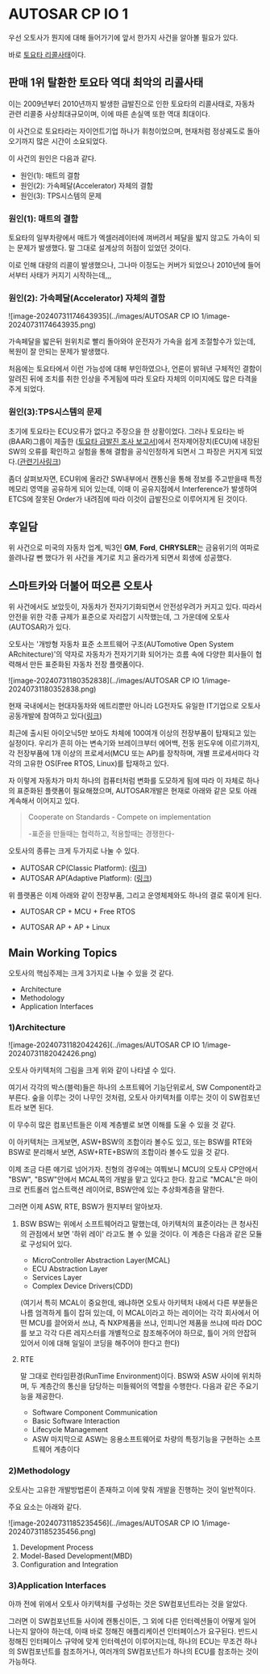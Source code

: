 # AUTOSAR CP IO 1



우선 오토사가 뭔지에 대해 들어가기에 앞서 한가지 사건을 알아볼 필요가 있다.

바로 [토요타 리콜사태](https://namu.wiki/w/%ED%86%A0%EC%9A%94%ED%83%80%20%EB%A6%AC%EC%BD%9C%20%EC%82%AC%ED%83%9C)이다.

## 판매 1위 탈환한 토요타 역대 최악의 리콜사태

이는 2009년부터 2010년까지 발생한 급발진으로 인한 토요타의 리콜사태로, 자동차 관련 리콜중 사상최대규모이며, 이에 따른 손실액 또한 역대 최대이다.

이 사건으로 토요타라는 자이언트기업 하나가 휘청이었으며, 현재처럼 정상궤도로 돌아오기까지 많은 시간이 소요되었다.

이 사건의 원인은 다음과 같다.

- 원인(1): 매트의 결함
- 원인(2): 가속페달(Accelerator) 자체의 결함
- 원인(3): TPS시스템의 문제



### 원인(1): 매트의 결함

토요타의 일부차량에서 매트가 엑셀러레이터에 껴버려서 페달을 밟지 않고도 가속이 되는 문제가 발생했다. 말 그대로 설계상의 허점이 있었던 것이다.

이로 인해 대량의 리콜이 발생했으나, 그나마 이정도는 커버가 되었으나 2010년에 들어서부터 사태가 커지기 시작하는데,,,



### 원인(2): 가속페달(Accelerator) 자체의 결함

![image-20240731174643935](../images/AUTOSAR CP IO 1/image-20240731174643935.png)

가속페달을 밟은뒤 원위치로 빨리 돌아와야 운전자가 가속을 쉽게 조절할수가 있는데, 복원이 잘 안되는 문제가 발생했다.

처음에는 토요타에서 이런 가능성에 대해 부인하였으나, 언론이 밝혀낸 구체적인 결함이 알려진 뒤에 조치를 취한 인상을 주게됨에 따라 토요타 자체의 이미지에도 많은 타격을 주게 되었다.



### 원인(3):TPS시스템의 문제

초기에 토요타는 ECU오류가 없다고 주장으을 한 상황이었다. 그러나 토요타는 바(BAAR)그룹이 제출한 ([토요타 급발진 조사 보고서](https://www.safetyresearch.net/Library/BarrSlides_FINAL_SCRUBBED.pdf))에서 전자제어장치(ECU)에 내장된 SW의 오류를 확인하고 실험을 통해 결함을 공식인정하게 되면서 그 파장은 커지게 되었다.([관련기사링크](https://n.news.naver.com/mnews/article/030/0002265159?sid=103))

좀더 살펴보자면, ECU위에 올라간 SW내부에서 캔통신을 통해 정보를 주고받을때 특정 메모리 영역을 공유하게 되어 있는데, 이때 이 공유지점에서 Interference가 발생하여 ETCS에 잘못된 Order가 내려짐에 따라 이것이 급발진으로 이루어지게 된 것이다.



## 후일담

위 사건으로 미국의 자동차 업계, 빅3인 **GM**, **Ford**, **CHRYSLER**는 금융위기의 여파로 쓸려나갈 뻔 했다가 위 사건을 계기로 치고 올라가게 되면서 회생에 성공했다.



## 스마트카와 더불어 떠오른 오토사

위 사건에서도 보았듯이, 자동차가 전자기기화되면서 안전성우려가 커지고 있다.
따라서 안전을 위한 각종 규제가 표준으로 자리잡기 시작했는데, 그 가운데에 오토사(AUTOSAR)가 있다.

오토사는 '개방형 자동차 표준 소프트웨어 구조(AUTomotive Open System ARchitecture)'의 약자로 자동차가 전자기기화 되어가는 흐름 속에 다양한 회사들이 협력해서 만든 표준화된 자동차 전장 플랫폼이다.

![image-20240731180352838](../images/AUTOSAR CP IO 1/image-20240731180352838.png)

현재 국내에서는 현대자동차와 에트리뿐만 아니라 LG전자도 유일한 IT기업으로 오토사 공동개발에 참여하고 있다([링크](https://www.lg.co.kr/media/release/6716))



최근에 출시된 아이오닉5만 보아도 차체에 100여개 이상의 전장부품이 탑재되고 있는 실정이다.
우리가 흔히 아는 변속기와 브레이크부터 에어백, 전동 윈도우에 이르기까지, 각 전장부품에 1개 이상의 프로세서(MCU 또는 AP)를 장착하며, 개별 프로세서마다 각각의 고유한 OS(Free RTOS, Linux)를 탑재하고 있다.



자 이렇게 자동차가 마치 하나의 컴퓨터처럼 변화를 도모하게 됨에 따라 이 자체로 하나의 표준화된 플랫폼이 필요해졌으며, AUTOSAR개발은 현재로 아래와 같은 모토 아래 계속해서 이어지고 있다.

> Cooperate on Standards - Compete on implementation
>
> -표준을 만들때는 협력하고, 적용할때는 경쟁한다-



오토사의 종류는 크게 두가지로 나눌 수 있다.

- AUTOSAR CP(Classic Platform): ([링크](https://www.autosar.org/standards/classic-platform))
- AUTOSAR AP(Adaptive Platform): ([링크](https://www.autosar.org/standards/adaptive-platform))

위 플랫폼은 이제 아래와 같이 전장부품, 그리고 운영체제와도 하나의 결로 묶이게 된다.

- AUTOSAR CP + MCU + Free RTOS

- AUTOSAR AP + AP + Linux



## Main Working Topics

오토사의 핵심주제는 크게 3가지로 나눌 수 있을 것 같다.

- Architecture
- Methodology
- Application Interfaces



### 1)Architecture

![image-20240731182042426](../images/AUTOSAR CP IO 1/image-20240731182042426.png)

오토사 아키텍처의 그림을 크게 위와 같이 나타낼 수 있다.

여기서 각각의 박스(블럭)들은 하나의 소프트웨어 기능단위로서, SW Component라고 부른다.
숲을 이루는 것이 나무인 것처럼, 오토사 아키텍처를 이루는 것이 이 SW컴포넌트라 보면 된다.

이 무수히 많은 컴포넌트들은 이제 계층별로 보면 이해를 도울 수 있을 것 같다.

이 아키텍처는 크게보면, ASW+BSW의 조합이라 볼수도 있고, 또는 BSW를 RTE와 BSW로 분리해서 보면,  ASW+RTE+BSW의 조합이라 볼수도 있을 것 같다.

이제 조금 다른 얘기로 넘어가자.
친형의 경우에는 여쭤보니 MCU의 오토사 CP안에서 "BSW", "BSW"안에서 MCAL쪽의 개발을 맡고 있다고 한다. 참고로 "MCAL"은 마이크로 컨트롤러 업스트랙션 레이어로, BSW안에 있는 추상화계층을 말한다.



그러면 이제 ASW, RTE, BSW가 뭔지부터 알아보자.

1. BSW
   BSW는 위에서 소프트웨어라고 말했는데, 아키텍처의 표준이라는 큰 청사진의 관점에서 보면 '하위 레이' 라고도 볼 수 있을 것이다.
   이 계층은 다음과 같은 모듈로 구성되어 있다.

   - MicroController Abstraction Layer(MCAL)
   - ECU Abstraction Layer
   - Services Layer
   - Complex Device Drivers(CDD)

   (여기서 특히 MCAL이 중요한데, 왜냐하면 오토사 아키텍처 내에서 다른 부분들은 나름 엄격하게 틀이 잡혀 있는데, 이 MCAL이라고 하는 레이어는 각각 회사에서 어떤 MCU를 끌어와서 쓰냐, 즉 NXP제품을 쓰냐, 인피니언 제품을 쓰냐에 따라 DOC를 보고 각각 다른 레지스터를 개별적으로 참조해주어야 하므로, 틀이 거의 안잡혀 있어서 이에 대해 일일이 코딩을 해주어야 한다고 한다)

2. RTE

   말 그대로 런타임환경(RunTime Environment)이다. BSW와 ASW 사이에 위치하며, 두 계층간의 통신을 담당하는 미들웨어의 역할을 수행한다. 다음과 같은 주요기능을 제공한다.

   - Software Component Communication
   - Basic Software Interaction
   - Lifecycle Management
   - ASW
     마지막으로 ASW는 응용소프트웨어로 차량의 특정기능을 구현하는 소프트웨어 계층이다







### 2)Methodology

오토사는 고유한 개발방법론이 존재하고 이에 맞춰 개발을 진행하는 것이 일반적이다.

주요 요소는 아래와 같다.

![image-20240731185235456](../images/AUTOSAR CP IO 1/image-20240731185235456.png)

1. Development Process
2. Model-Based Development(MBD)
3. Configuration and Integration







### 3)Application Interfaces

아까 전에 위에서 오토사 아키텍처를 구성하는 것은 SW컴포넌트라는 것을 알았다.

그러면 이 SW컴포넌트들 사이에 캔통신이든, 그 외에 다른 인터렉션들이 어떻게 일어나는지 알아야 하는데, 이때 바로 정해진 애플리케이션 인터페이스가 요구된다. 반드시 정해진 인터페이스 규약에 맞게 인터렉션이 이루어지는데, 하나의 ECU는 무조건 하나의 SW컴포넌트를 참조하거나, 여러개의 SW컴포넌트가 하나의 ECU를 참조하는 것이 가능하다.

